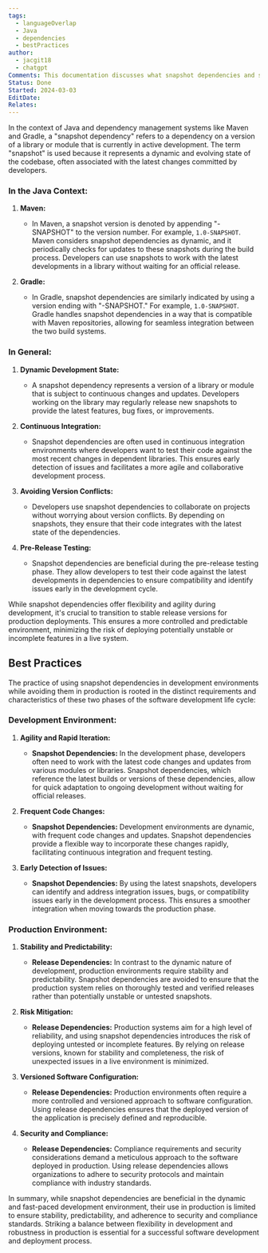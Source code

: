 ```yaml
---
tags:
  - languageOverlap
  - Java
  - dependencies
  - bestPractices
author:
  - jacgit18
  - chatgpt
Comments: This documentation discusses what snapshot dependencies and some best practices.
Status: Done
Started: 2024-03-03
EditDate: 
Relates:
---
```

In the context of Java and dependency management systems like Maven and Gradle, a "snapshot dependency" refers to a dependency on a version of a library or module that is currently in active development. The term "snapshot" is used because it represents a dynamic and evolving state of the codebase, often associated with the latest changes committed by developers.

### In the Java Context:

1. **Maven:**
   - In Maven, a snapshot version is denoted by appending "-SNAPSHOT" to the version number. For example, `1.0-SNAPSHOT`. Maven considers snapshot dependencies as dynamic, and it periodically checks for updates to these snapshots during the build process. Developers can use snapshots to work with the latest developments in a library without waiting for an official release.

2. **Gradle:**
   - In Gradle, snapshot dependencies are similarly indicated by using a version ending with "-SNAPSHOT." For example, `1.0-SNAPSHOT`. Gradle handles snapshot dependencies in a way that is compatible with Maven repositories, allowing for seamless integration between the two build systems.

### In General:

1. **Dynamic Development State:**
   - A snapshot dependency represents a version of a library or module that is subject to continuous changes and updates. Developers working on the library may regularly release new snapshots to provide the latest features, bug fixes, or improvements.

2. **Continuous Integration:**
   - Snapshot dependencies are often used in continuous integration environments where developers want to test their code against the most recent changes in dependent libraries. This ensures early detection of issues and facilitates a more agile and collaborative development process.

3. **Avoiding Version Conflicts:**
   - Developers use snapshot dependencies to collaborate on projects without worrying about version conflicts. By depending on snapshots, they ensure that their code integrates with the latest state of the dependencies.

4. **Pre-Release Testing:**
   - Snapshot dependencies are beneficial during the pre-release testing phase. They allow developers to test their code against the latest developments in dependencies to ensure compatibility and identify issues early in the development cycle.

While snapshot dependencies offer flexibility and agility during development, it's crucial to transition to stable release versions for production deployments. This ensures a more controlled and predictable environment, minimizing the risk of deploying potentially unstable or incomplete features in a live system.


## Best Practices

The practice of using snapshot dependencies in development environments while avoiding them in production is rooted in the distinct requirements and characteristics of these two phases of the software development life cycle:

### **Development Environment:**

1. **Agility and Rapid Iteration:**
   - **Snapshot Dependencies:** In the development phase, developers often need to work with the latest code changes and updates from various modules or libraries. Snapshot dependencies, which reference the latest builds or versions of these dependencies, allow for quick adaptation to ongoing development without waiting for official releases.

2. **Frequent Code Changes:**
   - **Snapshot Dependencies:** Development environments are dynamic, with frequent code changes and updates. Snapshot dependencies provide a flexible way to incorporate these changes rapidly, facilitating continuous integration and frequent testing.

3. **Early Detection of Issues:**
   - **Snapshot Dependencies:** By using the latest snapshots, developers can identify and address integration issues, bugs, or compatibility issues early in the development process. This ensures a smoother integration when moving towards the production phase.

### **Production Environment:**

1. **Stability and Predictability:**
   - **Release Dependencies:** In contrast to the dynamic nature of development, production environments require stability and predictability. Snapshot dependencies are avoided to ensure that the production system relies on thoroughly tested and verified releases rather than potentially unstable or untested snapshots.

2. **Risk Mitigation:**
   - **Release Dependencies:** Production systems aim for a high level of reliability, and using snapshot dependencies introduces the risk of deploying untested or incomplete features. By relying on release versions, known for stability and completeness, the risk of unexpected issues in a live environment is minimized.

3. **Versioned Software Configuration:**
   - **Release Dependencies:** Production environments often require a more controlled and versioned approach to software configuration. Using release dependencies ensures that the deployed version of the application is precisely defined and reproducible.

4. **Security and Compliance:**
   - **Release Dependencies:** Compliance requirements and security considerations demand a meticulous approach to the software deployed in production. Using release dependencies allows organizations to adhere to security protocols and maintain compliance with industry standards.

In summary, while snapshot dependencies are beneficial in the dynamic and fast-paced development environment, their use in production is limited to ensure stability, predictability, and adherence to security and compliance standards. Striking a balance between flexibility in development and robustness in production is essential for a successful software development and deployment process.